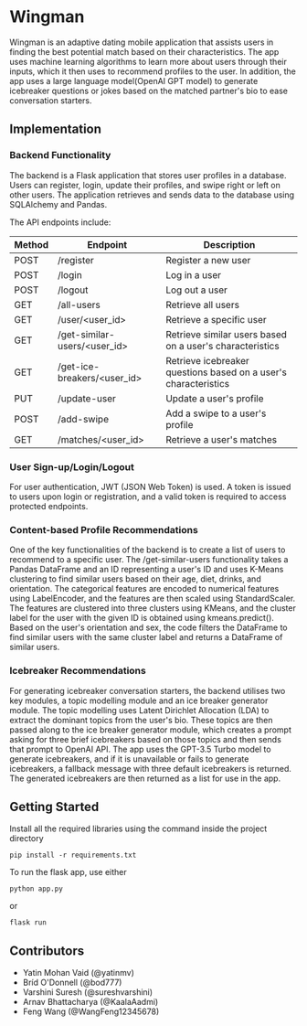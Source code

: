 # Wingman

Wingman is an adaptive dating mobile application that assists users in finding the best potential match based on their characteristics. The app uses machine learning algorithms to learn more about users through their inputs, which it then uses to recommend profiles to the user. In addition, the app uses a large language model(OpenAI GPT model) to generate icebreaker questions or jokes based on the matched partner's bio to ease conversation starters.

## Implementation

### Backend Functionality

The backend is a Flask application that stores user profiles in a database. Users can register, login, update their profiles, and swipe right or left on other users. The application retrieves and sends data to the database using SQLAlchemy and Pandas.

The API endpoints include:

| Method | Endpoint | Description |
| --- | --- | --- |
| POST | /register | Register a new user |
| POST | /login | Log in a user |
| POST | /logout | Log out a user |
| GET | /all-users | Retrieve all users |
| GET | /user/<user_id> | Retrieve a specific user |
| GET | /get-similar-users/<user_id> | Retrieve similar users based on a user's characteristics |
| GET | /get-ice-breakers/<user_id> | Retrieve icebreaker questions based on a user's characteristics |
| PUT | /update-user | Update a user's profile |
| POST | /add-swipe | Add a swipe to a user's profile |
| GET | /matches/<user_id> | Retrieve a user's matches |

### User Sign-up/Login/Logout

For user authentication, JWT (JSON Web Token) is used. A token is issued to users upon login or registration, and a valid token is required to access protected endpoints.

### Content-based Profile Recommendations

One of the key functionalities of the backend is to create a list of users to recommend to a specific user. The /get-similar-users functionality takes a Pandas DataFrame and an ID representing a user's ID and uses K-Means clustering to find similar users based on their age, diet, drinks, and orientation. The categorical features are encoded to numerical features using LabelEncoder, and the features are then scaled using StandardScaler. The features are clustered into three clusters using KMeans, and the cluster label for the user with the given ID is obtained using kmeans.predict(). Based on the user's orientation and sex, the code filters the DataFrame to find similar users with the same cluster label and returns a DataFrame of similar users.

### Icebreaker Recommendations

For generating icebreaker conversation starters, the backend utilises two key modules, a topic modelling module and an ice breaker generator module. The topic modelling uses Latent Dirichlet Allocation (LDA) to extract the dominant topics from the user's bio. These topics are then passed along to the ice breaker generator module, which creates a prompt asking for three brief icebreakers based on those topics and then sends that prompt to OpenAI API. The app uses the GPT-3.5 Turbo model to generate icebreakers, and if it is unavailable or fails to generate icebreakers, a fallback message with three default icebreakers is returned. The generated icebreakers are then returned as a list for use in the app.

## Getting Started

Install all the required libraries using the command inside the project directory


`pip install -r requirements.txt`

To run the flask app, use either 

`python app.py`

or

`flask run`

## Contributors
- Yatin Mohan Vaid (@yatinmv)
- Bríd O'Donnell (@bod777)
- Varshini Suresh (@sureshvarshini)
- Arnav Bhattacharya (@KaalaAadmi)
- Feng Wang (@WangFeng12345678)




